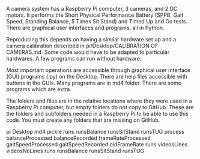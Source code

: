 A camera system has a Raspberry Pi computer, 3 cameras, and 2 DC motors. It performs the Short Physical Performance Battery (SPPB, Gait Speed, Standing Balance, 5 Times Sit Stand) and Timed Up and Go tests. There are graphical user interfaces and programs, all in Python.

Reproducing this depends on having a similar hardware set up and a camera calibration described in 
    pi/Desktop/CALIBRATION OF CAMERAS.md. 
Some code would have to be adapted to particular hardwares. A few programs can run without hardware.

Most important operations are accessible through graphical user interface (GUI) programs (.py) on the Desktop.
There are help files accessible with buttons in the GUIs.
Many programs are in md4 folder. There are some programs which are extra.

The folders and files are in the relative locations where they were used in a Raspberry Pi computer, but empty folders do not copy to GitHub.
These are the folders and subfolders needed in a Raspberry Pi to be able to use this code.
You must create any folders that are missing on GitHub.

pi
    Desktop
    md4
    pickle
        runs
        runsBalance
        runsSitStand
        runsTUG
    process
        balanceProcessed
        balanceRecorded
        frameRateProcessed
        gaitSpeedProcessed
        gaitSpeedRecorded
        oldFrameRate
        runs
        videosLines
        videosNoLines
    runs
    runsBalance
    runsSitStand
    runsTUG
